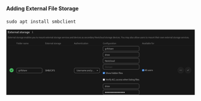 #### Adding External File Storage

```shell
sudo apt install smbclient
```

![](../assets/2023-09-20-150845_1296x451_scrot.png)